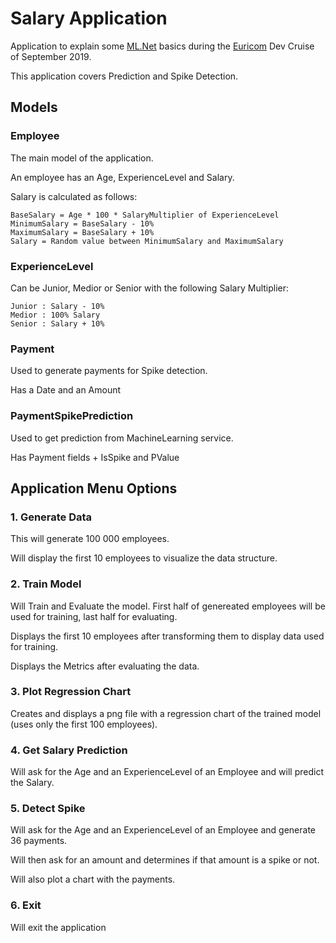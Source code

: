 # Salary Application

Application to explain some [ML.Net](https://dotnet.microsoft.com/apps/machinelearning-ai/ml-dotnet) basics during the [Euricom](https://www.euri.com/) Dev Cruise of September 2019.

This application covers Prediction and Spike Detection.

## Models

### Employee

The main model of the application.

An employee has an Age, ExperienceLevel and Salary.

Salary is calculated as follows:

```
BaseSalary = Age * 100 * SalaryMultiplier of ExperienceLevel
MinimumSalary = BaseSalary - 10%
MaximumSalary = BaseSalary + 10%
Salary = Random value between MinimumSalary and MaximumSalary
```
### ExperienceLevel

Can be Junior, Medior or Senior with the following Salary Multiplier:

```
Junior : Salary - 10%
Medior : 100% Salary
Senior : Salary + 10%
```

### Payment

Used to generate payments for Spike detection.

Has a Date and an Amount

### PaymentSpikePrediction

Used to get prediction from MachineLearning service.

Has Payment fields + IsSpike and PValue

## Application Menu Options

### 1. Generate Data

This will generate 100 000 employees.

Will display the first 10 employees to visualize the data structure.

### 2. Train Model

Will Train and Evaluate the model. First half of genereated employees will be used for training, last half for evaluating.

Displays the first 10 employees after transforming them to display data used for training.

Displays the Metrics after evaluating the data.

### 3. Plot Regression Chart

Creates and displays a png file with a regression chart of the trained model (uses only the first 100 employees).

### 4. Get Salary Prediction

Will ask for the Age and an ExperienceLevel of an Employee and will predict the Salary.

### 5. Detect Spike

Will ask for the Age and an ExperienceLevel of an Employee and generate 36 payments.

Will then ask for an amount and determines if that amount is a spike or not.

Will also plot a chart with the payments.

### 6. Exit

Will exit the application

